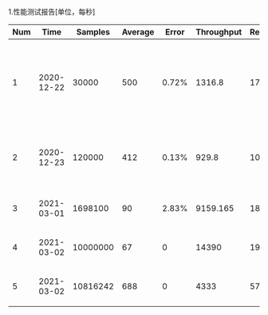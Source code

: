 1.性能测试报告[单位，每秒]

|Num|Time|Samples|Average|Error|Throughput|Received|Sent|note|
|----|----|----|----|----|----|----|----|----|
|1|2020-12-22|30000|500|0.72%|1316.8|173.37|157.03|单线程，没有马上释放连接版本|
|2|2020-12-23|120000|412|0.13%|929.8|108.4|111.48|单线程，使用标准库|
|3|2021-03-01|1698100|90|2.83%|9159.165|1885.53|1112.533|使用线程池|
|4|2021-03-02|10000000|67|0|14390|1911|1798|使用线程池|
|5|2021-03-02|10816242|688|0|4333|575|541|使用线程池|